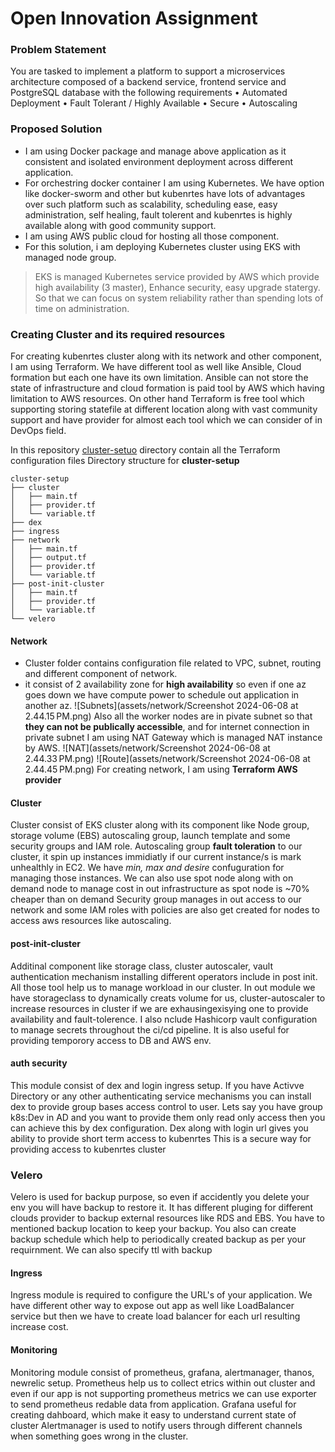 # Open Innovation Assignment

### Problem Statement
You are tasked to implement a platform to support a microservices architecture composed of a backend service, frontend service and PostgreSQL database with the
following requirements
• Automated Deployment
• Fault Tolerant / Highly Available
• Secure
• Autoscaling

### Proposed Solution

- I am using Docker package and manage above application as it consistent and isolated environment deployment across different application.
- For orchestring docker container I am using Kubernetes. We have option like docker-sworm and other but kubenrtes have lots of advantages over such platform such as scalability, scheduling ease, easy administration, self healing, fault tolerent and kubenrtes is highly available along with good community support.
- I am using AWS public cloud for hosting all those component.
- For this solution, i am deploying Kubernetes cluster using EKS with managed node group. 
>EKS is managed Kubernetes service provided by AWS which provide high availability (3 master), Enhance security, easy upgrade statergy.
So that we can focus on system reliability rather than spending lots of time on administration.

### Creating Cluster and its required resources

For creating kubenrtes cluster along with its network and other component, I am using Terraform.
We have different tool as well like Ansible, Cloud formation but each one have its own limitation.
Ansible can not store the state of infrastructure and cloud formation is paid tool by AWS which having limitation to AWS resources.
On other hand Terraform is free tool which supporting storing statefile at different location along with vast community support and have provider for almost each tool which we can consider of in DevOps field.

In this repository [cluster-setuo](cluster-setup) directory contain all the Terraform configuration files
Directory structure for **cluster-setup**
```
cluster-setup
├── cluster
│   ├── main.tf
│   ├── provider.tf
│   └── variable.tf
├── dex
├── ingress
├── network
│   ├── main.tf
│   ├── output.tf
│   ├── provider.tf
│   └── variable.tf
├── post-init-cluster
│   ├── main.tf
│   ├── provider.tf
│   └── variable.tf
└── velero
```

#### Network
- Cluster folder contains configuration file related to VPC, subnet, routing and different component of network.
- it consist of 2 availability zone for **high availability** so even if one az goes down we have compute power to schedule out application in another az. 
![Subnets](assets/network/Screenshot 2024-06-08 at 2.44.15 PM.png)
Also all the worker nodes are in pivate subnet so that **they can not be publically accessible**, and for internet connection in private subnet I am using NAT Gateway which is managed NAT instance by AWS.
![NAT](assets/network/Screenshot 2024-06-08 at 2.44.33 PM.png)
![Route](assets/network/Screenshot 2024-06-08 at 2.44.45 PM.png)
For creating network, I am using **Terraform AWS provider**

#### Cluster
Cluster consist of EKS cluster along with its component like Node group, storage volume (EBS) autoscaling group, launch template and some security groups and IAM role.
Autoscaling group **fault toleration** to our cluster, it spin up instances immidiatly if our current instance/s is mark unhealthly in EC2. We have *min, max and desire* confuguration for managing those instances.
We can also use spot node along with on demand node to manage cost in out infrastructure as spot node is ~70% cheaper than on demand
Security group manages in out access to our network and some IAM roles with policies are also get created for nodes to access aws resources like autoscaling.

#### post-init-cluster
Additinal component like storage class, cluster autoscaler, vault authentication mechanism installing different operators include in post init.
All those tool help us to manage workload in our cluster.
In out module we have storageclass to dynamically creats volume for us, cluster-autoscaler to increase resources in cluster if we are exhausingexisying one to provide availability and fault-tolerence.
I also nclude Hashicorp vault configuration to manage secrets throughout the ci/cd pipeline. It is also useful for providing temporory access to DB and AWS env.

#### auth security
This module consist of dex and login ingress setup.
If you have Activve Directory or any other authenticating service mechanisms you can install dex to provide group bases access control to user.
Lets say you have group k8s:Dev in AD and you want to provide them only read only access then you can achieve this by dex configuration.
Dex along with login url gives you ability to provide short term access to kubenrtes
This is a secure way for providing access to kubenrtes cluster

### Velero
Velero is used for backup purpose, so even if accidently you delete your env you will have backup to restore it.
It has different pluging for different clouds provider to backup external resources like RDS and EBS.
You have to mentioned backup location to keep your backup.
You also can create backup schedule which help to periodically created backup as per your requirnment.
We can also specify ttl with backup

#### Ingress
Ingress module is required to configure the URL's of your application.
We have different other way to expose out app as well like LoadBalancer service but then we have to create load balancer for each url resulting increase cost.

#### Monitoring
Monitoring module consist of prometheus, grafana, alertmanager, thanos, newrelic setup.
Prometheus help us to collect etrics within out cluster and even if our app is not supporting prometheus metrics we can use exporter to send prometheus redable data from application.
Grafana useful for creating dahboard, which make it easy to understand current state of cluster
Alertmanager is used to notify users through different channels when something goes wrong in the cluster.
